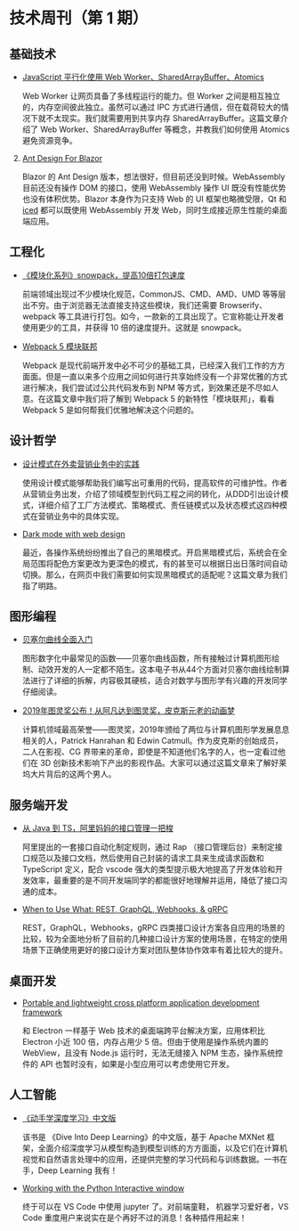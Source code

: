 # 技术周刊（第 1 期）

## 基础技术
* [JavaScript 平行化使用 Web Worker、SharedArrayBuffer、Atomics](https://tigercosmos.xyz/post/2020/02/web/js-parallel-worker-sharedarraybuffer/)

    Web Worker 让网页具备了多线程运行的能力。但 Worker 之间是相互独立的，内存空间彼此独立。虽然可以通过 IPC 方式进行通信，但在载荷较大的情况下就不太现实。我们就需要用到共享内存 SharedArrayBuffer。这篇文章介绍了 Web Worker、SharedArrayBuffer 等概念，并教我们如何使用 Atomics 避免资源竞争。
2. [Ant Design For Blazor](https://github.com/ElderJames/ant-design-blazor)

    Blazor 的 Ant Design 版本，想法很好，但目前还没到时候。WebAssembly 目前还没有操作 DOM 的接口，使用 WebAssembly 操作 UI 既没有性能优势也没有体积优势。Blazor 本身作为只支持 Web 的 UI 框架也略微受限，Qt 和 [iced](https://github.com/hecrj/iced) 都可以既使用 WebAssembly 开发 Web，同时生成接近原生性能的桌面端应用。

## 工程化
* [《模块化系列》snowpack，提高10倍打包速度](https://zhuanlan.zhihu.com/p/108222057)

    前端领域出现过不少模块化规范，CommonJS、CMD、AMD、UMD 等等层出不穷。由于浏览器无法直接支持这些模块，我们还需要 Browserify、webpack 等工具进行打包。如今，一款新的工具出现了。它宣称能让开发者使用更少的工具，并获得 10 倍的速度提升。这就是 snowpack。
* [Webpack 5 模块联邦](https://indepth.dev/webpack-5-module-federation-a-game-changer-in-javascript-architecture/#its-important-to-note-these-are-special-entry-points-they-are-only-a-few-kb-in-size-containing-a-special-webpack-runtime-that-can-interface-with-the-host-it-is-not-a-standard-entry-point--7/)

    Webpack 是现代前端开发中必不可少的基础工具，已经深入我们工作的方方面面。但是一直以来多个应用之间如何进行共享始终没有一个非常优雅的方式进行解决，我们尝试过公共代码发布到 NPM 等方式，到效果还是不尽如人意。在这篇文章中我们将了解到 Webpack 5 的新特性「模块联邦」，看看 Webpack 5 是如何帮我们优雅地解决这个问题的。

## 设计哲学
* [设计模式在外卖营销业务中的实践](https://tech.meituan.com/2020/03/19/design-pattern-practice-in-marketing.html)

    使用设计模式能够帮助我们编写出可重用的代码，提高软件的可维护性。作者从营销业务出发，介绍了领域模型到代码工程之间的转化，从DDD引出设计模式，详细介绍了工厂方法模式、策略模式、责任链模式以及状态模式这四种模式在营销业务中的具体实现。
* [Dark mode with web design](https://medium.com/@meistudio/dark-mode-with-web-design-9af499964ee2)

    最近，各操作系统纷纷推出了自己的黑暗模式。开启黑暗模式后，系统会在全局范围将配色方案更改为更深色的模式，有的甚至可以根据日出日落时间自动切换。那么，在网页中我们需要如何实现黑暗模式的适配呢？这篇文章为我们指了明路。

## 图形编程
* [贝塞尔曲线全面入门](https://pomax.github.io/bezierinfo/)

    图形数字化中最常见的函数——贝塞尔曲线函数，所有接触过计算机图形绘制、动效开发的人一定都不陌生。这本电子书从44个方面对贝塞尔曲线绘制算法进行了详细的拆解，内容极其硬核，适合对数学与图形学有兴趣的开发同学仔细阅读。
* [2019年图灵奖公布！从阿凡达到图灵奖，皮克斯元老的动画梦](https://mp.weixin.qq.com/s/v0Qa28C8o6JNQV7nOfhmeA)

    计算机领域最高荣誉——图灵奖，2019年颁给了两位与计算机图形学发展息息相关的人，Patrick Hanrahan 和 Edwin Catmull。作为皮克斯的创始成员，二人在影视、CG 界带来的革命，即使是不知道他们名字的人，也一定看过他们在 3D 创新技术影响下产出的影视作品。大家可以通过这篇文章来了解好莱坞大片背后的这两个男人。

## 服务端开发
* [从 Java 到 TS，阿里妈妈的接口管理一把梭](https://zhuanlan.zhihu.com/p/114801898)

    阿里提出的一套接口自动化制定规则，通过 Rap （接口管理后台）来制定接口规范以及接口文档，然后使用自己封装的请求工具来生成请求函数和 TypeScript 定义，配合 vscode 强大的类型提示极大地提高了开发体验和开发效率，最重要的是不同开发端同学的都能很好地理解并运用，降低了接口沟通的成本。

* [When to Use What: REST, GraphQL, Webhooks, & gRPC](https://nordicapis.com/when-to-use-what-rest-graphql-webhooks-grpc/)  

    REST，GraphQL，Webhooks，gRPC 四类接口设计方案各自应用的场景的比较，较为全面地分析了目前的几种接口设计方案的使用场景，在特定的使用场景下正确使用更好的接口设计方案对团队整体协作效率有着比较大的提升。

## 桌面开发
* [Portable and lightweight cross platform application development framework](https://github.com/neutralinojs/neutralinojs)

    和 Electron 一样基于 Web 技术的桌面端跨平台解决方案，应用体积比 Electron 小近 100 倍，内存占用少 5 倍。但由于使用是操作系统内置的 WebView，且没有 Node.js 运行时，无法无缝接入 NPM 生态，操作系统控件的 API 也暂时没有，如果是小型应用可以考虑使用它开发。

## 人工智能
* [《动手学深度学习》中文版](https://zh.gluon.ai/chapter_how-to-use/how-to-use.html)

    该书是 《Dive Into Deep Learning》的中文版，基于 Apache MXNet 框架，全面介绍深度学习从模型构造到模型训练的方方面面，以及它们在计算机视觉和自然语言处理中的应用，还提供完整的学习代码和与训练数据。一书在手，Deep Learning 我有！
* [Working with the Python Interactive window](https://code.visualstudio.com/docs/python/jupyter-support-py)

    终于可以在 VS Code 中使用 jupyter 了。对前端童鞋， 机器学习爱好者，VS Code 重度用户来说实在是个再好不过的消息！各种插件用起来！